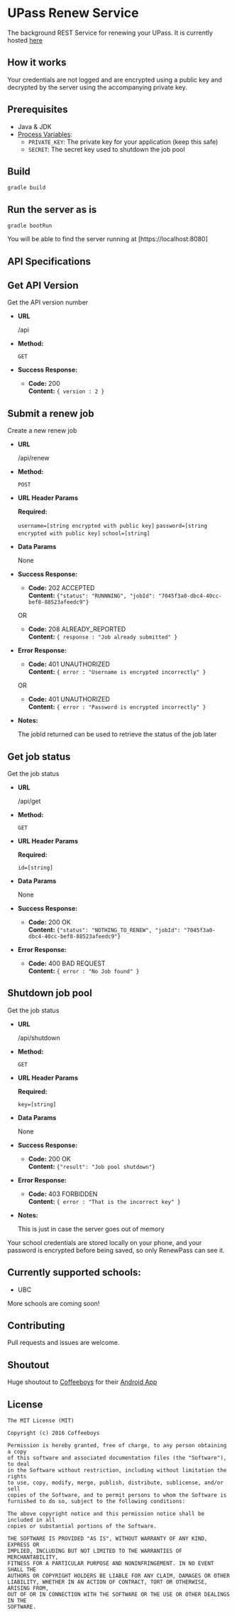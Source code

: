 # UPass Renew Service

The background REST Service for renewing your UPass.
It is currently hosted [here](https://upass-renew.herokuapp.com/)

## How it works
Your credentials are not logged and are encrypted using a public key and decrypted by the server using the accompanying private key.


## Prerequisites
- Java & JDK
- [Process Variables](https://www.schrodinger.com/kb/1842):
    - `PRIVATE_KEY`: The private key for your application (keep this safe)
    - `SECRET`: The secret key used to shutdown the job pool 
 
## Build
 ```shell
 gradle build
 ``` 
 
## Run the server as is
 ```shell
 gradle bootRun
 ```
 You will be able to find the server running at [https://localhost:8080]
 
## API Specifications

**Get API Version**
----
  Get the API version number

* **URL**

  /api

* **Method:**

  `GET`

* **Success Response:**

  * **Code:** 200 <br />
    **Content:** `{ version : 2 }`
 
**Submit a renew job**
----
  Create a new renew job

* **URL**

  /api/renew

* **Method:**

  `POST`
  
*  **URL Header Params**

   **Required:**
 
   `username=[string encrypted with public key]`
   `password=[string encrypted with public key]`
   `school=[string]`


* **Data Params**

  None

* **Success Response:**

  * **Code:** 202 ACCEPTED <br />
    **Content:** 
    `{"status": "RUNNNING", "jobId": "7045f3a0-dbc4-40cc-bef8-88523afeedc9"}`
    
  OR
  
  * **Code:** 208 ALREADY_REPORTED <br />
      **Content:** `{ response : "Job already submitted" }`

 
* **Error Response:**

  * **Code:** 401 UNAUTHORIZED <br />
    **Content:** `{ error : "Username is encrypted incorrectly" }`

  OR

  * **Code:** 401 UNAUTHORIZED <br />
      **Content:** `{ error : "Password is encrypted incorrectly" }`

* **Notes:**
    
   The jobId returned can be used to retrieve the status of the job later

**Get job status**
----
  Get the job status

* **URL**

  /api/get

* **Method:**

  `GET`
  
*  **URL Header Params**

   **Required:**
 
   `id=[string]`

* **Data Params**

  None

* **Success Response:**

  * **Code:** 200 OK <br />
    **Content:** 
    `{"status": "NOTHING_TO_RENEW", "jobId": "7045f3a0-dbc4-40cc-bef8-88523afeedc9"}`
  
* **Error Response:**

  * **Code:** 400 BAD REQUEST <br />
    **Content:** `{ error : "No Job found" }`


**Shutdown job pool**
----
  Get the job status

* **URL**

  /api/shutdown

* **Method:**

  `GET`
  
*  **URL Header Params**

   **Required:**
 
   `key=[string]`

* **Data Params**

  None

* **Success Response:**

  * **Code:** 200 OK <br />
    **Content:** 
    `{"result": "Job pool shutdown"}`
  
* **Error Response:**

  * **Code:** 403 FORBIDDEN <br />
    **Content:** `{ error : "That is the incorrect key" }`
    
* **Notes:**
    
   This is just in case the server goes out of memory

Your school credentials are stored locally on your phone, and your password is encrypted before being saved, so only RenewPass can see it.



## Currently supported schools:
- UBC

More schools are coming soon!

## Contributing
Pull requests and issues are welcome.

## Shoutout
Huge shoutout to [Coffeeboys](https://github.com/Coffeeboys) for their [Android App](https://github.com/Coffeeboys/RenewPass)

## License
```
The MIT License (MIT)

Copyright (c) 2016 Coffeeboys

Permission is hereby granted, free of charge, to any person obtaining a copy
of this software and associated documentation files (the "Software"), to deal
in the Software without restriction, including without limitation the rights
to use, copy, modify, merge, publish, distribute, sublicense, and/or sell
copies of the Software, and to permit persons to whom the Software is
furnished to do so, subject to the following conditions:

The above copyright notice and this permission notice shall be included in all
copies or substantial portions of the Software.

THE SOFTWARE IS PROVIDED "AS IS", WITHOUT WARRANTY OF ANY KIND, EXPRESS OR
IMPLIED, INCLUDING BUT NOT LIMITED TO THE WARRANTIES OF MERCHANTABILITY,
FITNESS FOR A PARTICULAR PURPOSE AND NONINFRINGEMENT. IN NO EVENT SHALL THE
AUTHORS OR COPYRIGHT HOLDERS BE LIABLE FOR ANY CLAIM, DAMAGES OR OTHER
LIABILITY, WHETHER IN AN ACTION OF CONTRACT, TORT OR OTHERWISE, ARISING FROM,
OUT OF OR IN CONNECTION WITH THE SOFTWARE OR THE USE OR OTHER DEALINGS IN THE
SOFTWARE.
```